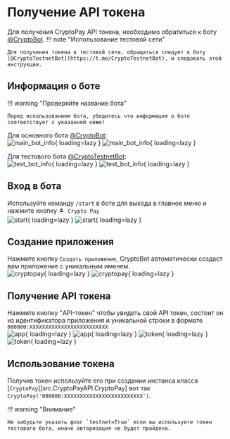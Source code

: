 # Получение API токена
Для получения CryptoPay API токена, необходимо обратиться к боту [@CryptoBot](https://t.me/CryptoBot).
!!! note "Использование тестовой сети"

    Для получения токена в тестовой сети, обращаться следует к боту [@CryptoTestnetBot](https://t.me/CryptoTestnetBot), и следовать этой инструкции.

## Информация о боте
!!! warning "Проверяйте название бота"

    Перед использованием бота, убедитесь что информация о боте соответствует с указанной ниже!

Для основного бота [@CryptoBot](https://t.me/CryptoBot):  
![main_bot_info](../_images/ru/dark/main_bot_info.png#only-dark){ loading=lazy }
![main_bot_info](../_images/ru/light/main_bot_info.png#only-light){ loading=lazy }

Для тестового бота [@CryptoTestnetBot](https://t.me/CryptoTestnetBot):  
![test_bot_info](../_images/ru/dark/test_bot_info.png#only-dark){ loading=lazy }
![test_bot_info](../_images/ru/light/test_bot_info.png#only-light){ loading=lazy }

## Вход в бота
Используйте команду `/start` в боте для выхода в главное меню и нажмите кнопку <code>🏝️&nbsp;Crypto Pay</code>  
![start](../_images/ru/dark/start.png#only-dark){ loading=lazy }
![start](../_images/ru/light/start.png#only-light){ loading=lazy }

## Создание приложения
Нажмите кнопку <code>Создать&nbsp;приложение</code>, CryptoBot автоматически создаст вам приложение с уникальным именем.  
![cryptopay](../_images/ru/dark/cryptopay.png#only-dark){ loading=lazy }
![cryptopay](../_images/ru/light/cryptopay.png#only-light){ loading=lazy }

## Получение API токена
Нажмите кнопку "API-токен" чтобы увидеть свой API токен, состоит он из идентификатора приложения и уникальной строки в формате `000000:XXXXXXXXXXXXXXXXXXXXXXXXX`  
![app](../_images/ru/dark/app.png#only-dark){ loading=lazy }
![app](../_images/ru/light/app.png#only-light){ loading=lazy }
![token](../_images/ru/dark/token.png#only-dark){ loading=lazy }
![token](../_images/ru/light/token.png#only-light){ loading=lazy }

## Использование токена
Получив токен используйте его при создании инстанса класса [`CryptoPay`][src.CryptoPayAPI.CryptoPay] вот так `CryptoPay('000000:XXXXXXXXXXXXXXXXXXXXXXXXX')`.

!!! warning "Внимание"

    Не забудьте указать флаг `testnet=True` если вы используете токен тестового бота, иначе авторизация не будет пройдена.
